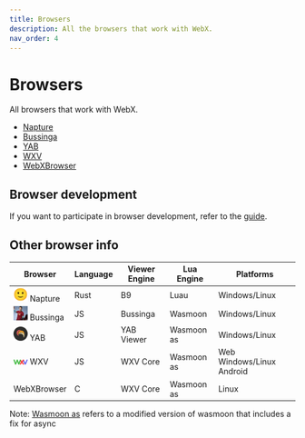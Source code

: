 ```yaml
---
title: Browsers
description: All the browsers that work with WebX.
nav_order: 4
---
```

# Browsers

All browsers that work with WebX.

- [Napture](napture.md)
- [Bussinga](bussinga.md)
- [YAB](yab.md)
- [WXV](wxv.md)
- [WebXBrowser](wxb.md)

## Browser development

If you want to participate in browser development, refer to the [guide](dev.md).

## Other browser info

| Browser                                      | Language | Viewer Engine | Lua Engine | Platforms                 |
| -------------------------------------------- | -------- | ------------- | ---------- | ------------------------- |
| <img src="napture.png" width="25"> Napture   | Rust     | B9            | Luau       | Windows/Linux             |
| <img src="bussinga.png" width="25"> Bussinga | JS       | Bussinga      | Wasmoon    | Windows/Linux             |
| <img src="yab.png" width="25"> YAB           | JS       | YAB Viewer    | Wasmoon as | Windows/Linux             |
| <img src="wxv.png" width="25"> WXV           | JS       | WXV Core      | Wasmoon as | Web Windows/Linux Android |
| WebXBrowser                                  | C        | WXV Core      | Wasmoon as | Linux                     |

Note: [Wasmoon as](https://www.npmjs.com/package/wasmoon-async-fix) refers to a modified version of wasmoon that includes a fix for async